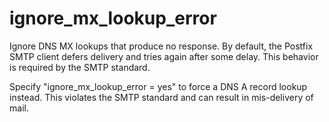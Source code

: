 # ignore_mx_lookup_error 

 Ignore DNS MX lookups that produce no response.  By default,
the Postfix SMTP client defers delivery and tries again after some
delay.  This behavior is required by the SMTP standard.  


Specify "ignore_mx_lookup_error = yes" to force a DNS A record
lookup instead. This violates the SMTP standard and can result in
mis-delivery of mail.



